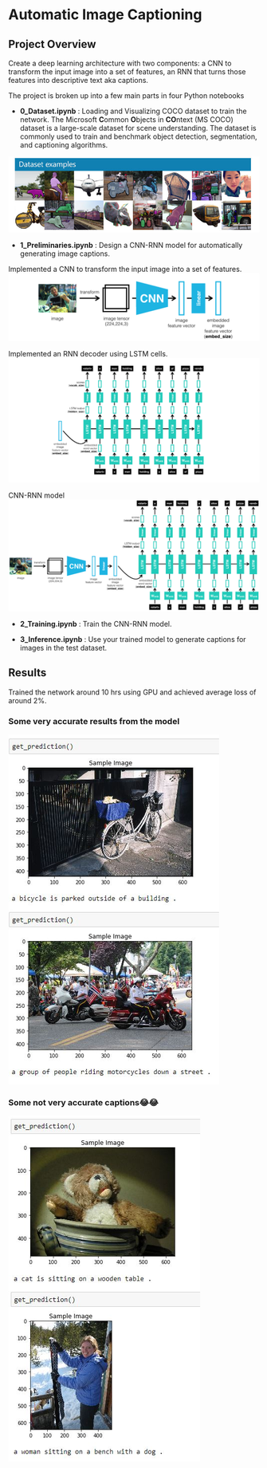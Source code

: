 [//]: # (Image References)
[image1]: ./images/coco-examples.jpg "COCO"
[image2]: ./images/encoder.png "Encoder"
[image3]: ./images/decoder.png "Decoder"
[image4]: ./images/encoder-decoder.png "Encoder-Decoder"
[image5]: ./images/1.JPG "accurate"
[image6]: ./images/5.JPG "accurate2"
[image7]: ./images/4.JPG "underperform"
# Automatic Image Captioning 

## Project Overview

Create a deep learning architecture with two components: a CNN to transform the input image into a set of features, an RNN that turns those features into descriptive text aka captions. 

The project is broken up into a few main parts in four Python notebooks

- __0_Dataset.ipynb__ : Loading and Visualizing COCO dataset to train the network. The Microsoft **C**ommon **O**bjects in **CO**ntext (MS COCO) dataset is a large-scale dataset for scene understanding.  The dataset is commonly used to train and benchmark object detection, segmentation, and captioning algorithms.  

![image1]

- __1_Preliminaries.ipynb__ : Design a CNN-RNN model for automatically generating image captions.

Implemented a CNN to transform the input image into a set of features.
![image2]

Implemented an RNN decoder using LSTM cells.
![image3]

CNN-RNN model
![image4]

- __2_Training.ipynb__ : Train the CNN-RNN model. 

- __3_Inference.ipynb__ : Use your trained model to generate captions for images in the test dataset.

## Results
Trained the network around 10 hrs using GPU and achieved average loss of around 2%.

### Some very accurate results from the model
![image6]

### Some not very accurate captions😂😂
![image7]



